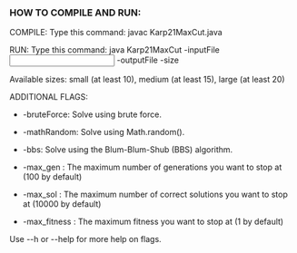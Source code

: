 ### HOW TO COMPILE AND RUN:

COMPILE: Type this command: javac Karp21MaxCut.java

RUN: Type this command: java Karp21MaxCut -inputFile <input file> -outputFile <output file> -size <size>

Available sizes: small (at least 10), medium (at least 15), large (at least 20)

ADDITIONAL FLAGS:
- -bruteForce: Solve using brute force.
- -mathRandom: Solve using Math.random().
- -bbs: Solve using the Blum-Blum-Shub (BBS) algorithm.

- -max_gen <number>: The maximum number of generations you want to stop at (100 by default)
- -max_sol <number>: The maximum number of correct solutions you want to stop at (10000 by default)
- -max_fitness <number>: The maximum fitness you want to stop at (1 by default)

Use --h or --help for more help on flags.
